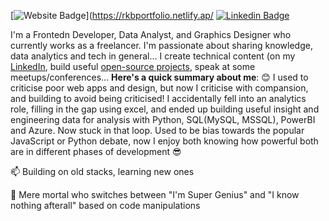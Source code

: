  [![Website Badge](https://img.shields.io/badge/-/rkbportfolio.netlify.app/-000000?style=for-the-badge&logo=Google-Chrome&logoColor=white&link=https://rkbportfolio.netlify.app)](https://rkbportfolio.netlify.ap/ [![Linkedin Badge](https://img.shields.io/badge/-rkbrandful-blue?style=for-the-badge&logo=Linkedin&logoColor=white&link=https://www.linkedin.com/in/rkbrandful)](https://www.linkedin.com/in/rkbrandful) 

I'm a Frontedn Developer, Data Analyst, and Graphics Designer who currently works as a freelancer. I'm passionate about sharing knowledge, data analytics and tech in general...
I create technical content (on my [LinkedIn](https://www.linkedin.com/in/rkbrandful/),  build useful [open-source projects](https://github.com/brandStunner), speak at some meetups/conferences...
**Here's a quick summary about me**:
😊 I used to criticise poor web apps and design, but now I criticise with compansion, and building to avoid being criticised! 
I accidentally fell into an analytics role, filling in the gap using excel, and ended up building useful insight and engineering data for analysis with Python, SQL(MySQL, MSSQL), PowerBI and Azure. Now stuck in that loop.
Used to be bias towards the popular JavaScript or Python debate, now I enjoy both knowing how powerful both are in different phases of development 😎

📫 Building on old stacks, learning new ones

💙 Mere mortal who switches between "I'm Super Genius" and "I know nothing afterall" based on code manipulations
